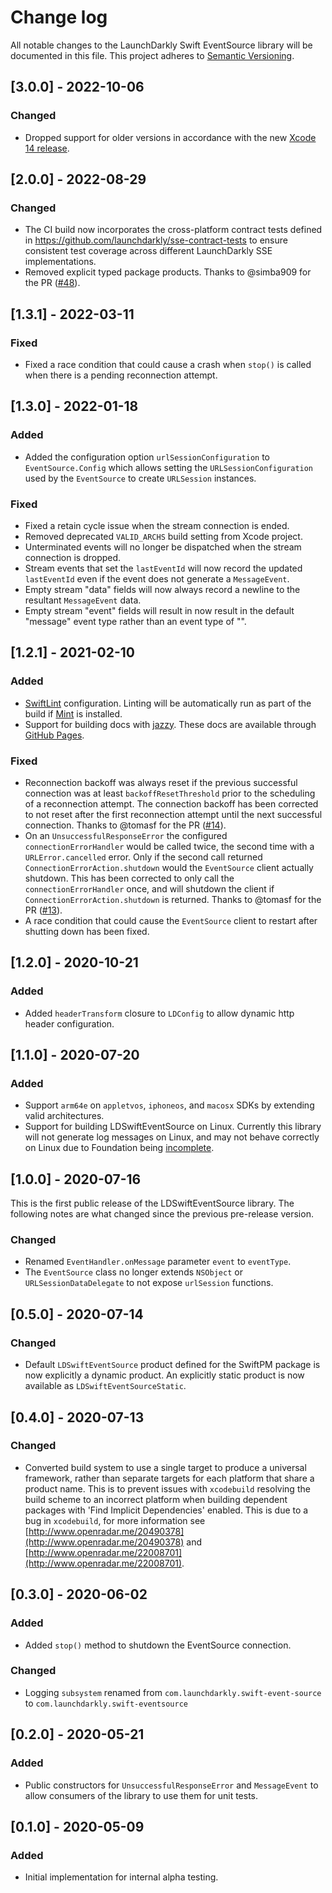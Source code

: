 # Change log

All notable changes to the LaunchDarkly Swift EventSource library will be documented in this file. This project adheres to [Semantic Versioning](http://semver.org).

## [3.0.0] - 2022-10-06
### Changed
- Dropped support for older versions in accordance with the new [Xcode 14 release](https://developer.apple.com/documentation/xcode-release-notes/xcode-14-release-notes).

## [2.0.0] - 2022-08-29
### Changed
- The CI build now incorporates the cross-platform contract tests defined in https://github.com/launchdarkly/sse-contract-tests to ensure consistent test coverage across different LaunchDarkly SSE implementations.
- Removed explicit typed package products. Thanks to @simba909 for the PR ([#48](https://github.com/launchdarkly/swift-eventsource/pull/48)).

## [1.3.1] - 2022-03-11
### Fixed
- Fixed a race condition that could cause a crash when `stop()` is called when there is a pending reconnection attempt.

## [1.3.0] - 2022-01-18
### Added
- Added the configuration option `urlSessionConfiguration` to `EventSource.Config` which allows setting the `URLSessionConfiguration` used by the `EventSource` to create `URLSession` instances.

### Fixed
- Fixed a retain cycle issue when the stream connection is ended.
- Removed deprecated `VALID_ARCHS` build setting from Xcode project.
- Unterminated events will no longer be dispatched when the stream connection is dropped.
- Stream events that set the `lastEventId` will now record the updated `lastEventId` even if the event does not generate a `MessageEvent`.
- Empty stream "data" fields will now always record a newline to the resultant `MessageEvent` data.
- Empty stream "event" fields will result in now result in the default "message" event type rather than an event type of "".

## [1.2.1] - 2021-02-10
### Added
- [SwiftLint](https://github.com/realm/SwiftLint) configuration. Linting will be automatically run as part of the build if [Mint](https://github.com/yonaskolb/Mint) is installed.
- Support for building docs with [jazzy](https://github.com/realm/jazzy). These docs are available through [GitHub Pages](https://launchdarkly.github.io/swift-eventsource/).

### Fixed
- Reconnection backoff was always reset if the  previous successful connection was at least `backoffResetThreshold` prior to the scheduling of a reconnection attempt. The connection backoff has been corrected to not reset after the first reconnection attempt until the next successful connection. Thanks to  @tomasf for the PR ([#14](https://github.com/launchdarkly/swift-eventsource/pull/14)).
- On an `UnsuccessfulResponseError` the configured `connectionErrorHandler` would be called twice, the second time with a `URLError.cancelled` error. Only if the second call returned `ConnectionErrorAction.shutdown` would the `EventSource` client actually shutdown. This has been corrected to only call the `connectionErrorHandler` once, and will shutdown the client if `ConnectionErrorAction.shutdown` is returned. Thanks to  @tomasf for the PR ([#13](https://github.com/launchdarkly/swift-eventsource/pull/13)).
- A race condition that could cause the `EventSource` client to restart after shutting down has been fixed.

## [1.2.0] - 2020-10-21
### Added
- Added `headerTransform` closure to `LDConfig` to allow dynamic http header configuration.

## [1.1.0] - 2020-07-20
### Added
- Support `arm64e` on `appletvos`, `iphoneos`, and `macosx` SDKs by extending valid architectures.
- Support for building LDSwiftEventSource on Linux. Currently this library will not generate log messages on Linux, and may not behave correctly on Linux due to Foundation being [incomplete](https://github.com/apple/swift-corelibs-foundation/blob/main/Docs/Status.md).

## [1.0.0] - 2020-07-16
This is the first public release of the LDSwiftEventSource library. The following notes are what changed since the previous pre-release version.
### Changed
- Renamed `EventHandler.onMessage` parameter `event` to `eventType`.
- The `EventSource` class no longer extends `NSObject` or `URLSessionDataDelegate` to not expose `urlSession` functions.

## [0.5.0] - 2020-07-14
### Changed
- Default `LDSwiftEventSource` product defined for the SwiftPM package is now explicitly a dynamic product. An explicitly static product is now available as `LDSwiftEventSourceStatic`.

## [0.4.0] - 2020-07-13
### Changed
- Converted build system to use a single target to produce a universal framework, rather than separate targets for each platform that share a product name. This is to prevent issues with `xcodebuild` resolving the build scheme to an incorrect platform when building dependent packages with 'Find Implicit Dependencies' enabled. This is due to a bug in `xcodebuild`, for more information see [http://www.openradar.me/20490378](http://www.openradar.me/20490378) and [http://www.openradar.me/22008701](http://www.openradar.me/22008701).

## [0.3.0] - 2020-06-02
### Added
- Added `stop()` method to shutdown the EventSource connection.
### Changed
- Logging `subsystem` renamed from `com.launchdarkly.swift-event-source` to `com.launchdarkly.swift-eventsource`

## [0.2.0] - 2020-05-21
### Added
- Public constructors for `UnsuccessfulResponseError` and `MessageEvent` to allow consumers of the library to use them for unit tests.

## [0.1.0] - 2020-05-09
### Added
- Initial implementation for internal alpha testing.
